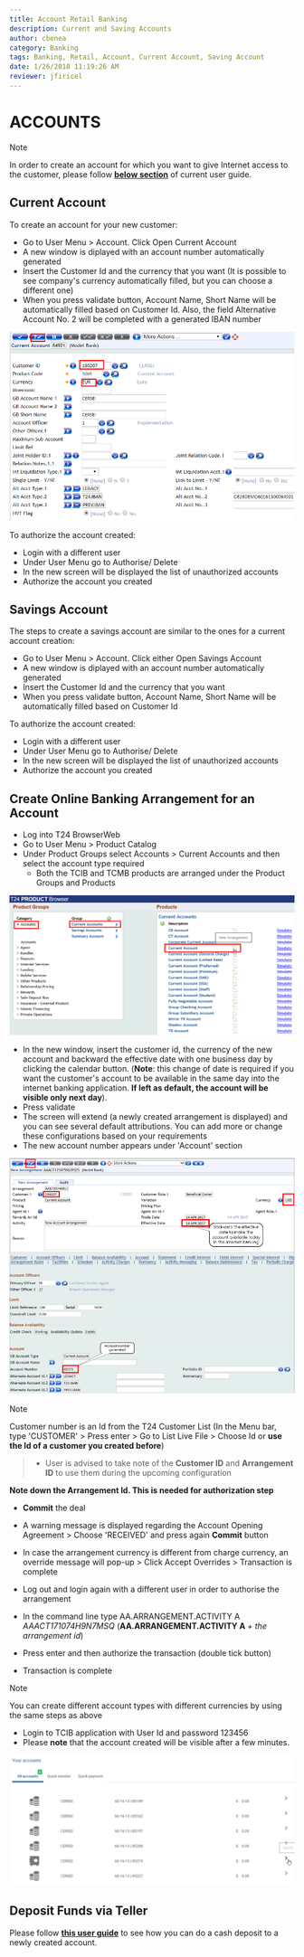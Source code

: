```yaml
---
title: Account Retail Banking
description: Current and Saving Accounts
author: cbenea
category: Banking
tags: Banking, Retail, Account, Current Account, Saving Account
date: 1/26/2018 11:19:26 AM 
reviewer: jfiricel
---
```

# ACCOUNTS

> [!Note] 
> 
>  In order to create an account for which you want to give Internet access to the customer, please follow [<ins>**below section**</ins>](./accounts.md#create-online-banking-arrangement-for-an-account) of current user guide.


## Current Account

To create an account for your new customer:

 - Go to User Menu > Account. Click Open Current Account 
 - A new window is diplayed with an account number automatically generated
 - Insert the Customer Id and the currency that you want (It is possible to see company's currency automatically filled, but you can choose a different one)
 - When you press validate button, Account Name, Short Name will be automatically filled based on Customer Id. Also, the field Alternative Account No. 2 will be completed with a generated IBAN number

![](../images/account-create.png)

To authorize the account created:

 - Login with a different user 
 - Under User Menu go to Authorise/ Delete 
 - In the new screen will be displayed the list of unauthorized accounts
 - Authorize the account you created

## Savings Account

The steps to create a savings account are similar to the ones for a current account creation:

 - Go to User Menu > Account. Click either Open Savings Account 
 - A new window is diplayed with an account number automatically generated
 - Insert the Customer Id and the currency that you want 
 - When you press validate button, Account Name, Short Name will be automatically filled based on Customer Id

To authorize the account created:

 - Login with a different user 
 - Under User Menu go to Authorise/ Delete 
 - In the new screen will be displayed the list of unauthorized accounts
 - Authorize the account you created


## Create Online Banking Arrangement for an Account

 - Log into T24 BrowserWeb
 - Go to User Menu > Product Catalog 
 - Under Product Groups select Accounts > Current Accounts and then select the account type required
   - Both the TCIB and TCMB products are arranged under the Product Groups and Products

![](../images/external-user-current-account.png)

 - In the new window, insert the customer id, the currency of the new account and backward the effective date with one business day by clicking the calendar button. (**Note**: this change of date is required if you want the customer's account to be available in the same day into the internet banking application. **If left as default, the account will be visible only next day**). 
 -  Press validate
 - The screen will extend (a newly created arrangement is displayed) and you can see several default attributions. You can add more or change these configurations based on your requirements
 - The new account number appears under 'Account' section

![](../images/external-user-account-details.png)

> [!Note]
> Customer number is an Id from the T24 Customer List (In the Menu bar, type 'CUSTOMER' > Press enter > Go to List Live File > Choose Id or **use the Id of a customer you created before**)


> - User is advised to take note of the **Customer ID** and **Arrangement ID** to use them during the upcoming configuration 

**Note down the Arrangement Id. This is needed for authorization step**

- **Commit** the deal
- A warning message is displayed regarding the Account Opening Agreement > Choose 'RECEIVED' and press again **Commit** button
- In case the arrangement currency is different from charge currency, an override message will pop-up > Click Accept Overrides > Transaction is complete

 - Log out and login again with a different user in order to authorise the arrangement
 - In the command line type AA.ARRANGEMENT.ACTIVITY A *AAACT171074H9N7MSQ* (**AA.ARRANGEMENT.ACTIVITY A** *+ the arrangement id*)
 - Press enter and then authorize the transaction (double tick button) 
 - Transaction is complete


> [!Note]
> You can create different account types with different currencies by using the same steps as above

 - Login to TCIB application with User Id and password 123456
 - Please **note** that the account created will be visible after a few minutes.

![](../images/external-user-accounts-list.png)


## Deposit Funds via Teller

Please follow [<ins>**this user guide**</ins>](./teller.md) to see how you can do a cash deposit to a newly created account. 
